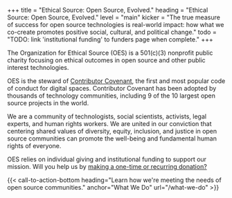 +++
title = "Ethical Source: Open Source, Evolved."
heading = "Ethical Source: Open Source, Evolved."
level = "main"
kicker = "The true measure of success for open source technologies is real-world impact: how what we co-create promotes positive social, cultural, and political change."
todo = "TODO: link 'institutional funding' to funders page when complete."
+++

The Organization for Ethical Source (OES) is a 501\(c\)(3) nonprofit public charity focusing on ethical outcomes in open source and other public interest technologies. 

OES is the steward of <a href="https://contributor-covenant.org" target="_blank">Contributor Covenant</a>, the first and most popular code of conduct for digital spaces. Contributor Covenant has been adopted by thousands of technology communities, including 9 of the 10 largest open source projects in the world.

We are a community of technologists, social scientists, activists, legal experts, and human rights workers. We are united in our conviction that centering shared values of diversity, equity, inclusion, and justice in open source communities can promote the well-being and fundamental human rights of everyone.

OES relies on individual giving and institutional funding to support our mission. Will you help us by <a href="https://opencollective.com/ethical-source" target="_blank">making a one-time or recurring donation?</a>
 
{{< call-to-action-bottom heading="Learn how we're meeting the needs of open source communities." anchor="What We Do" url="/what-we-do" >}}



